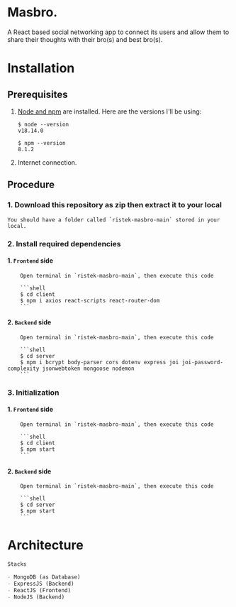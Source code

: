 # Masbro.
A React based social networking app to connect its users and allow them to share their thoughts with their bro(s) and best bro(s).
# Installation
## Prerequisites
1. [Node and npm](https://nodejs.org/en/download/) are installed. Here are the versions I'll be using:

    ```shell
    $ node --version
    v18.14.0

    $ npm --version
    8.1.2
    ```
2. Internet connection.
## Procedure

### 1. Download this repository as zip then extract it to your local
    You should have a folder called `ristek-masbro-main` stored in your local.

### 2. Install required dependencies
#### 1. `Frontend` side
        Open terminal in `ristek-masbro-main`, then execute this code

        ```shell
        $ cd client
        $ npm i axios react-scripts react-router-dom
        ```
#### 2. `Backend` side
        Open terminal in `ristek-masbro-main`, then execute this code

        ```shell
        $ cd server
        $ npm i bcrypt body-parser cors dotenv express joi joi-password-complexity jsonwebtoken mongoose nodemon
        ```
### 3. Initialization
#### 1. `Frontend` side
        Open terminal in `ristek-masbro-main`, then execute this code

        ```shell
        $ cd client
        $ npm start
        ```
#### 2. `Backend` side
        Open terminal in `ristek-masbro-main`, then execute this code

        ```shell
        $ cd server
        $ npm start
        ```
# Architecture
```markdown
Stacks

- MongoDB (as Database)
- ExpressJS (Backend)
- ReactJS (Frontend)
- NodeJS (Backend)
```